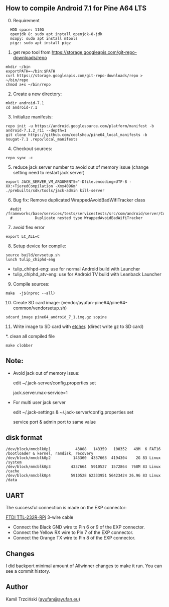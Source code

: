 ## How to compile Android 7.1 for Pine A64 LTS
0. Requirement
  ```
    HDD space: 110G
    openjdk 8: sudo apt install openjdk-8-jdk
    mcopy: sudo apt install mtools
    pigz: sudo apt install pigz
  ```

1. get repo tool from https://storage.googleapis.com/git-repo-downloads/repo
  ```
  mkdir ~/bin
  exportPATH=~/bin:$PATH
  curl https://storage.googleapis.com/git-repo-downloads/repo > ~/bin/repo
  chmod a+x ~/bin/repo
  ```
2. Create a new directory:
  ```
  mkdir android-7.1
  cd android-7.1
  ```

3. Initialize manifests:
  ```
  repo init -u https://android.googlesource.com/platform/manifest -b android-7.1.2_r11 --depth=1
  git clone https://github.com/coolshou/pine64_local_manifests -b nougat-7.1 .repo/local_manifests
  ```

4. Checkout sources:
  ```
  repo sync -c
  ```

5.  reduce jack server number to avoid out of memory issue (change setting need to restart jack server)

```
export JACK_SERVER_VM_ARGUMENTS="-Dfile.encoding=UTF-8 -XX:+TieredCompilation -Xmx4096m"
./prebuilts/sdk/tools/jack-admin kill-server
```

6. Bug fix: Remove duplicated WrappedAvoidBadWifiTracker class
  ```
    #edit /frameworks/base/services/tests/servicestests/src/com/android/server/ConnectivityServiceTest.java:623:
    #          Duplicate nested type WrappedAvoidBadWifiTracker
  ```

7. avoid flex error
  ```
export LC_ALL=C
  ```

8. Setup device for compile:

```
source build/envsetup.sh
lunch tulip_chiphd-eng
```

- tulip_chihpd-eng: use for normal Android build with Launcher
- tulip_chiphd_atv-eng: use for Android TV build with Leanback Launcher

9. Compile sources:
  ```
  make  -j$(nproc --all)
  ```

10. Create SD card image: (vendor/ayufan-pine64/pine64-common/vendorsetup.sh)
  ```
  sdcard_image pine64_android_7_1.img.gz sopine
  ```

11. Write image to SD card with  [etcher](https://www.balena.io/etcher/). (direct write gz to SD card)

*. clean all compiled file

  ```
  make clobber
  ```



## Note:

- Avoid jack out of memory issue:

  edit ~/.jack-server/config.properties set 

  jack.server.max-service=1

- For multi user jack server

  edit ~/.jack-settings & ~/.jack-server/config.properties set

  service port & admin port to same value

## disk format

  ```
 /dev/block/mmcblk0p1           43008   143359   100352   49M  6 FAT16           /bootloader & kernel, ramdisk, recovery
 /dev/block/mmcblk0p2          143360  4337663  4194304    2G 83 Linux           /system
 /dev/block/mmcblk0p3         4337664  5910527  1572864  768M 83 Linux           /cache
 /dev/block/mmcblk0p4         5910528 62333951 56423424 26.9G 83 Linux           /data
  ```


## UART

The successful connection is made on the EXP connector:

[FTDI TTL-232R-RPi](http://www.digikey.com/product-search/en?keywords=TTL-232R-RPi) 3-wire cable

- Connect the Black GND wire to Pin 6 or 9 of the EXP connector.
- Connect the Yellow RX wire to Pin 7 of the EXP connector.
- Connect the Orange TX wire to Pin 8 of the EXP connector.

## Changes

I did backport minimal amount of Allwinner changes to make it run.
You can see a commit history.

## Author

Kamil Trzciński (ayufan@ayufan.eu)

